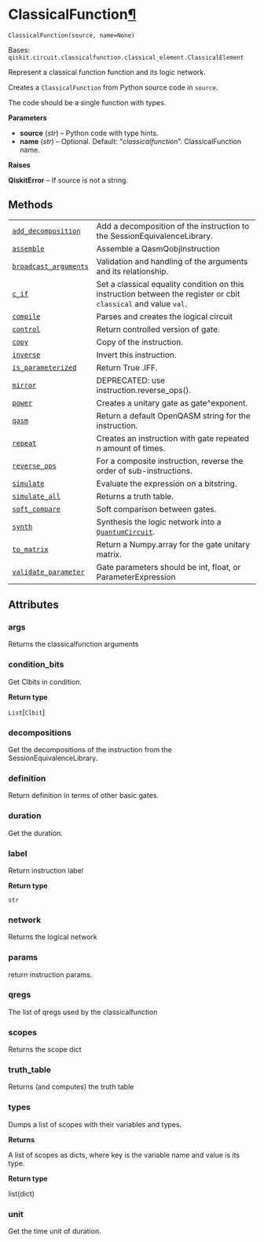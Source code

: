 # ClassicalFunction[¶](#classicalfunction "Permalink to this headline")

<span id="undefined" />

`ClassicalFunction(source, name=None)`

Bases: `qiskit.circuit.classicalfunction.classical_element.ClassicalElement`

Represent a classical function function and its logic network.

Creates a `ClassicalFunction` from Python source code in `source`.

The code should be a single function with types.

**Parameters**

*   **source** (*str*) – Python code with type hints.
*   **name** (*str*) – Optional. Default: “*classicalfunction*”. ClassicalFunction name.

**Raises**

**QiskitError** – If source is not a string.

## Methods

|                                                                                                                                                                                                                                                 |                                                                                                                                                     |
| ----------------------------------------------------------------------------------------------------------------------------------------------------------------------------------------------------------------------------------------------- | --------------------------------------------------------------------------------------------------------------------------------------------------- |
| [`add_decomposition`](qiskit.circuit.classicalfunction.ClassicalFunction.add_decomposition#qiskit.circuit.classicalfunction.ClassicalFunction.add_decomposition "qiskit.circuit.classicalfunction.ClassicalFunction.add_decomposition")         | Add a decomposition of the instruction to the SessionEquivalenceLibrary.                                                                            |
| [`assemble`](qiskit.circuit.classicalfunction.ClassicalFunction.assemble#qiskit.circuit.classicalfunction.ClassicalFunction.assemble "qiskit.circuit.classicalfunction.ClassicalFunction.assemble")                                             | Assemble a QasmQobjInstruction                                                                                                                      |
| [`broadcast_arguments`](qiskit.circuit.classicalfunction.ClassicalFunction.broadcast_arguments#qiskit.circuit.classicalfunction.ClassicalFunction.broadcast_arguments "qiskit.circuit.classicalfunction.ClassicalFunction.broadcast_arguments") | Validation and handling of the arguments and its relationship.                                                                                      |
| [`c_if`](qiskit.circuit.classicalfunction.ClassicalFunction.c_if#qiskit.circuit.classicalfunction.ClassicalFunction.c_if "qiskit.circuit.classicalfunction.ClassicalFunction.c_if")                                                             | Set a classical equality condition on this instruction between the register or cbit `classical` and value `val`.                                    |
| [`compile`](qiskit.circuit.classicalfunction.ClassicalFunction.compile#qiskit.circuit.classicalfunction.ClassicalFunction.compile "qiskit.circuit.classicalfunction.ClassicalFunction.compile")                                                 | Parses and creates the logical circuit                                                                                                              |
| [`control`](qiskit.circuit.classicalfunction.ClassicalFunction.control#qiskit.circuit.classicalfunction.ClassicalFunction.control "qiskit.circuit.classicalfunction.ClassicalFunction.control")                                                 | Return controlled version of gate.                                                                                                                  |
| [`copy`](qiskit.circuit.classicalfunction.ClassicalFunction.copy#qiskit.circuit.classicalfunction.ClassicalFunction.copy "qiskit.circuit.classicalfunction.ClassicalFunction.copy")                                                             | Copy of the instruction.                                                                                                                            |
| [`inverse`](qiskit.circuit.classicalfunction.ClassicalFunction.inverse#qiskit.circuit.classicalfunction.ClassicalFunction.inverse "qiskit.circuit.classicalfunction.ClassicalFunction.inverse")                                                 | Invert this instruction.                                                                                                                            |
| [`is_parameterized`](qiskit.circuit.classicalfunction.ClassicalFunction.is_parameterized#qiskit.circuit.classicalfunction.ClassicalFunction.is_parameterized "qiskit.circuit.classicalfunction.ClassicalFunction.is_parameterized")             | Return True .IFF.                                                                                                                                   |
| [`mirror`](qiskit.circuit.classicalfunction.ClassicalFunction.mirror#qiskit.circuit.classicalfunction.ClassicalFunction.mirror "qiskit.circuit.classicalfunction.ClassicalFunction.mirror")                                                     | DEPRECATED: use instruction.reverse\_ops().                                                                                                         |
| [`power`](qiskit.circuit.classicalfunction.ClassicalFunction.power#qiskit.circuit.classicalfunction.ClassicalFunction.power "qiskit.circuit.classicalfunction.ClassicalFunction.power")                                                         | Creates a unitary gate as gate^exponent.                                                                                                            |
| [`qasm`](qiskit.circuit.classicalfunction.ClassicalFunction.qasm#qiskit.circuit.classicalfunction.ClassicalFunction.qasm "qiskit.circuit.classicalfunction.ClassicalFunction.qasm")                                                             | Return a default OpenQASM string for the instruction.                                                                                               |
| [`repeat`](qiskit.circuit.classicalfunction.ClassicalFunction.repeat#qiskit.circuit.classicalfunction.ClassicalFunction.repeat "qiskit.circuit.classicalfunction.ClassicalFunction.repeat")                                                     | Creates an instruction with gate repeated n amount of times.                                                                                        |
| [`reverse_ops`](qiskit.circuit.classicalfunction.ClassicalFunction.reverse_ops#qiskit.circuit.classicalfunction.ClassicalFunction.reverse_ops "qiskit.circuit.classicalfunction.ClassicalFunction.reverse_ops")                                 | For a composite instruction, reverse the order of sub-instructions.                                                                                 |
| [`simulate`](qiskit.circuit.classicalfunction.ClassicalFunction.simulate#qiskit.circuit.classicalfunction.ClassicalFunction.simulate "qiskit.circuit.classicalfunction.ClassicalFunction.simulate")                                             | Evaluate the expression on a bitstring.                                                                                                             |
| [`simulate_all`](qiskit.circuit.classicalfunction.ClassicalFunction.simulate_all#qiskit.circuit.classicalfunction.ClassicalFunction.simulate_all "qiskit.circuit.classicalfunction.ClassicalFunction.simulate_all")                             | Returns a truth table.                                                                                                                              |
| [`soft_compare`](qiskit.circuit.classicalfunction.ClassicalFunction.soft_compare#qiskit.circuit.classicalfunction.ClassicalFunction.soft_compare "qiskit.circuit.classicalfunction.ClassicalFunction.soft_compare")                             | Soft comparison between gates.                                                                                                                      |
| [`synth`](qiskit.circuit.classicalfunction.ClassicalFunction.synth#qiskit.circuit.classicalfunction.ClassicalFunction.synth "qiskit.circuit.classicalfunction.ClassicalFunction.synth")                                                         | Synthesis the logic network into a [`QuantumCircuit`](qiskit.circuit.QuantumCircuit#qiskit.circuit.QuantumCircuit "qiskit.circuit.QuantumCircuit"). |
| [`to_matrix`](qiskit.circuit.classicalfunction.ClassicalFunction.to_matrix#qiskit.circuit.classicalfunction.ClassicalFunction.to_matrix "qiskit.circuit.classicalfunction.ClassicalFunction.to_matrix")                                         | Return a Numpy.array for the gate unitary matrix.                                                                                                   |
| [`validate_parameter`](qiskit.circuit.classicalfunction.ClassicalFunction.validate_parameter#qiskit.circuit.classicalfunction.ClassicalFunction.validate_parameter "qiskit.circuit.classicalfunction.ClassicalFunction.validate_parameter")     | Gate parameters should be int, float, or ParameterExpression                                                                                        |

## Attributes

<span id="undefined" />

### args

Returns the classicalfunction arguments

<span id="undefined" />

### condition\_bits

Get Clbits in condition.

**Return type**

`List`\[`Clbit`]

<span id="undefined" />

### decompositions

Get the decompositions of the instruction from the SessionEquivalenceLibrary.

<span id="undefined" />

### definition

Return definition in terms of other basic gates.

<span id="undefined" />

### duration

Get the duration.

<span id="undefined" />

### label

Return instruction label

**Return type**

`str`

<span id="undefined" />

### network

Returns the logical network

<span id="undefined" />

### params

return instruction params.

<span id="undefined" />

### qregs

The list of qregs used by the classicalfunction

<span id="undefined" />

### scopes

Returns the scope dict

<span id="undefined" />

### truth\_table

Returns (and computes) the truth table

<span id="undefined" />

### types

Dumps a list of scopes with their variables and types.

**Returns**

A list of scopes as dicts, where key is the variable name and value is its type.

**Return type**

list(dict)

<span id="undefined" />

### unit

Get the time unit of duration.
